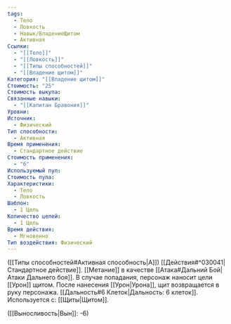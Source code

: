 ```yaml
---
tags:
  - Тело
  - Ловкость
  - Навык/ВладениеЩитом
  - Активная
Ссылки:
  - "[[Тело]]"
  - "[[Ловкость]]"
  - "[[Типы способностей]]"
  - "[[Владение щитом]]"
Категория: "[[Владение щитом]]"
Стоимость: "25"
Стоимость выкупа: 
Связанные навыки:
  - "[[Капитан Бравония]]"
Уровни: 
Источник:
  - Физический
Тип способности:
  - Активная
Время применения:
  - Стандартное действие
Стоимость применения:
  - "6"
Используемый пул: 
Стоимость пула: 
Характеристики:
  - Тело
  - Ловкость
Шаблон:
  - 1 Цель
Количество целей:
  - 1 Цель
Время действия:
  - Мгновенно
Тип воздействия: Физический
---
```

([[Типы способностей#Активная способность|А]]) [[Действия#^030041|Стандартное действие]]. [[Метание]] в качестве [[Атака#Дальний Бой|Атаки Дальнего боя]]. В случае попадания, персонаж наносит цели [[Урон]] щитом. После нанесения [[Урон|Урона]], щит возвращается в руку персонажа. [[Дальность#6 Клеток|Дальность: 6 клеток]]. Используется с: [[Щиты|Щитом]]. 

([[Выносливость|Вын]]: -6)